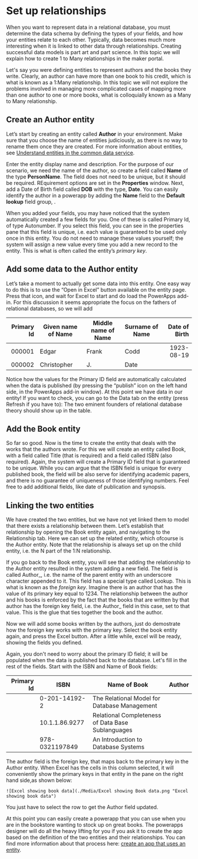<properties
	pageTitle="Set up relationships | Microsoft PowerApps"
	description="Setting up relationships."
	services="powerapps"
	documentationCenter="na"
	authors="pvillads"
	manager="kfend"
	editor=""
	tags=""/>

<tags
   ms.service="powerapps"
   ms.devlang="na"
   ms.topic="article"
   ms.tgt_pltfrm="na"
   ms.workload="na"
   ms.date="02/13/2017"
   ms.author="kfend"/>

# Set up relationships

When you want to represent data in a relational database, you must determine the data schema by defining the types of your fields, and how your entities relate to each other. Typically, data becomes much more interesting when it is linked to other data through relationships. Creating successful data models is part art and part science. In this topic we will explain how to create 1 to Many relationships in the maker portal.

Let's say you were defining entities to represent authors and the books they write. Clearly, an author can have more than one book to his credit, which is what is known as a 1:Many relationship. In this topic we will not explore the problems involved in managing more complicated cases of mapping more than one author to one or more books, what is colloquially known as a Many to Many relationship.

## Create an Author entity
Let’s start by creating an entity called **Author** in your environment. Make sure that you choose the name of entities judiciously, as there is no way to rename them once they are created. For more information about entities, see [Understand entities in the common data service](https://powerapps.microsoft.com/en-us/tutorials/data-platform-intro/).

Enter the entity display name and description. For the purpose of our scenario, we need the name of the author, so create a field called **Name** of the type **PersonName**. The field does not need to be unique, but it should be required. REquirement options are set in the **Properties** window. Next, add a Date of Birth field called **DOB** with the type, **Date**. You can easily identify the author in a powerapp by adding the **Name** field to the **Default lookup** field group, .

When you added your fields, you may have noticed that the system automatically created a few fields for you. One of these is called Primary Id, of type Autonumber. If you select this field, you can see in the properties pane that this field is unique, i.e. each value is guaranteed to be used only once in this entity. You do not need to manage these values yourself; the system will assign a new value every time you add a new record to the entity. This is what is often called the entity’s _primary key_.

## Add some data to the Author entity
Let’s take a moment to actually get some data into this entity. One easy way to do this is to use the “Open in Excel” button available on the entity page. Press that icon, and wait for Excel to start and do load the PowerApps add-in. For this discussion it seems appropriate the focus on the fathers of relational databases, so we will add

| Primary Id | Given name of Name | Middle name of Name	| Surname of Name | Date of Birth |
| ----------:| -------------------| --------------------| ----------------| -------------:|
000001	| Edgar	| Frank | Codd | 1923-08-19 |
000002	| Christopher |	J. | Date | |

Notice how the values for the Primary ID field are automatically calculated when the data is published (by pressing the “publish” icon on the left hand side, in the PowerApps add-in window). At this point we have data in our entity! If you want to check, you can go to the Data tab on the entity (press Refresh if you have to): The two eminent founders of relational database theory should show up in the table.

## Add the Book entity
So far so good. Now is the time to create the entity that deals with the works that the authors wrote. For this we will create an entity called Book, with a field called Title (that is required) and a field called ISBN (also required). Again, the system will create a Primary ID field that is guaranteed to be unique. While you can argue that the ISBN field is unique for every published book, the field will be also serve for identifying academic papers, and there is no guarantee of uniqueness of those identifying numbers. Feel free to add additional fields, like date of publication and synopsis.

## Linking the two entities
We have created the two entities, but we have not yet linked them to model that there exists a relationship between them. Let’s establish that relationship by opening the Book entity again, and navigating to the Relationship tab. Here we can set up the related entity, which ofcourse is the Author entity. Note that the relationship is always set up on the child entity, i.e. the N part of the 1:N relationship.

If you go back to the Book entity, you will see that adding the relationship to the Author entity resulted in the system adding a new field. The field is called Author\_, i.e. the name of the parent entity with an underscore character appended to it. This field has a special type called Lookup. This is  what is known as the _foreign key_. Imagine there is an author that has the value of its primary key equal to 1234. The relationship between the author and his books is enforced by the fact that the books that are written by that author has the foreign key field, i.e. the Author_ field in this case, set to that value. This is the glue that ties together the book and the author.

Now we will add some books written by the authors, just do demostrate how the foreign key works with the primary key. Select the book entity again, and press the Excel button. After a little while, excel will be ready, showing the fields you defined.

Again, you don't need to worry about the primary ID field; it will be populated when the data is published back to the database. Let's fill in the rest of the fields. Start with the ISBN and Name of Book fields: 

| Primary Id | ISBN | Name of Book | Author |
| ----------:|------| -------------| -------|
|            | 0-201-14192-2| The Relational Model for Database Management   |        |
|            | 10.1.1.86.9277 | Relational Completeness of Data Base Sublanguages | |  
|            | 978-0321197849 | An Introduction to Database Systems	| |

The author field is the foreign key, that maps back to the primary key in the Author entity. When Excel has the cells in this column selected, it will conveniently show the primary keys in that entity in the pane on the right hand side,as shown below:

	![Excel showing book data](./Media/Excel showing Book data.png "Excel showing book data")

You just have to select the row to get the Author field updated.

At this point you can easily create a powerapp that you can use when you are in the bookstore wanting to stock up on great books. The powerapps designer will do all the heavy lifting for you if you ask it to create the app based on the definition of the two entities and their relationships. You can find more information about that process here: [create an app that uses an entity](data-platform-create-app.md).

